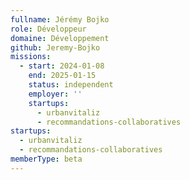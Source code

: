 ```yaml
---
fullname: Jérémy Bojko
role: Développeur
domaine: Développement
github: Jeremy-Bojko
missions:
  - start: 2024-01-08
    end: 2025-01-15
    status: independent
    employer: ''
    startups:
      - urbanvitaliz
      - recommandations-collaboratives
startups:
  - urbanvitaliz
  - recommandations-collaboratives
memberType: beta
---
```

